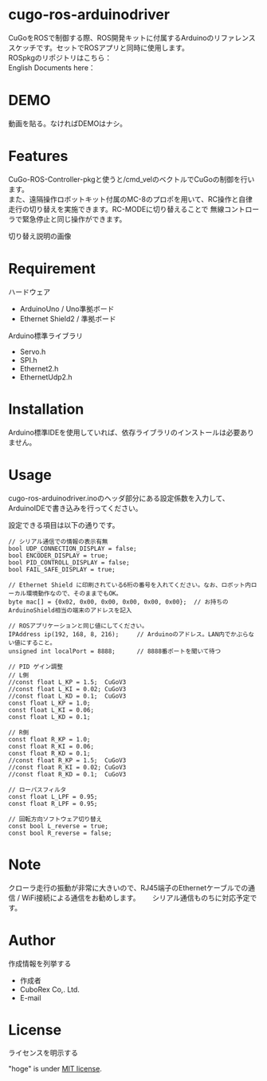 # cugo-ros-arduinodriver
CuGoをROSで制御する際、ROS開発キットに付属するArduinoのリファレンススケッチです。セットでROSアプリと同時に使用します。  
ROSpkgのリポジトリはこちら：  
English Documents here：  
 
# DEMO
動画を貼る。なければDEMOはナシ。

# Features
CuGo-ROS-Controller-pkgと使うと/cmd_velのベクトルでCuGoの制御を行います。  
また、遠隔操作ロボットキット付属のMC-8のプロポを用いて、RC操作と自律走行の切り替えを実施できます。RC-MODEに切り替えることで
無線コントローラで緊急停止と同じ操作ができます。

切り替え説明の画像

# Requirement
ハードウェア
* ArduinoUno / Uno準拠ボード
* Ethernet Shield2 / 準拠ボード

Arduino標準ライブラリ 
* Servo.h
* SPI.h
* Ethernet2.h
* EthernetUdp2.h
 
# Installation
 Arduino標準IDEを使用していれば、依存ライブラリのインストールは必要ありません。
 
# Usage
 
cugo-ros-arduinodriver.inoのヘッダ部分にある設定係数を入力して、ArduinoIDEで書き込みを行ってください。

設定できる項目は以下の通りです。
~~~
// シリアル通信での情報の表示有無
bool UDP_CONNECTION_DISPLAY = false;
bool ENCODER_DISPLAY = true;
bool PID_CONTROLL_DISPLAY = false;
bool FAIL_SAFE_DISPLAY = true;

// Ethernet Shield に印刷されている6桁の番号を入れてください。なお、ロボット内ローカル環境動作なので、そのままでもOK。
byte mac[] = {0x02, 0x00, 0x00, 0x00, 0x00, 0x00};  // お持ちのArduinoShield相当の端末のアドレスを記入

// ROSアプリケーションと同じ値にしてください。
IPAddress ip(192, 168, 8, 216);     // Arduinoのアドレス。LAN内でかぶらない値にすること。
unsigned int localPort = 8888;      // 8888番ポートを聞いて待つ

// PID ゲイン調整
// L側
//const float L_KP = 1.5;  CuGoV3
//const float L_KI = 0.02; CuGoV3
//const float L_KD = 0.1;  CuGoV3
const float L_KP = 1.0;
const float L_KI = 0.06;
const float L_KD = 0.1;

// R側
const float R_KP = 1.0;
const float R_KI = 0.06;
const float R_KD = 0.1;
//const float R_KP = 1.5;  CuGoV3
//const float R_KI = 0.02; CuGoV3
//const float R_KD = 0.1;  CuGoV3

// ローパスフィルタ
const float L_LPF = 0.95;
const float R_LPF = 0.95;

// 回転方向ソフトウェア切り替え
const bool L_reverse = true;
const bool R_reverse = false;
~~~
 
# Note
 
クローラ走行の振動が非常に大きいので、RJ45端子のEthernetケーブルでの通信 / WiFi接続による通信をお勧めします。　　
シリアル通信ものちに対応予定です。
 
# Author
 
作成情報を列挙する
 
* 作成者
* CuboRex Co,. Ltd.
* E-mail
 
# License
ライセンスを明示する
 
"hoge" is under [MIT license](https://en.wikipedia.org/wiki/MIT_License).
 
